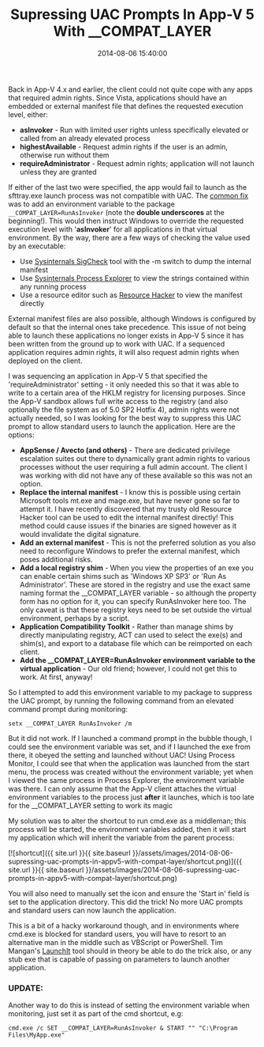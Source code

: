 ﻿---
title: Supressing UAC Prompts In App-V 5 With __COMPAT_LAYER
slug: supressing-uac-prompts-in-appv5-with-compat-layer
excerpt: How to use the __COMPAT_LAYER environment variable to stop apps requesting admin rights in App-V 5.
date: '2014-08-06 15:40:00'
redirect_from: /2014/08/supressing-uac-prompts-in-appv5-with-compat-layer/
layout: single
classes: wide
categories:
  - App-V
tags:
  - App-V
---

Back in App-V 4.x and earlier, the client could not quite cope with any apps that required admin rights. Since Vista, applications should have an embedded or external manifest file that defines the requested execution level, either:

* **asInvoker** - Run with limited user rights unless specifically elevated or called from an already elevated process
* **highestAvailable** - Request admin rights if the user is an admin, otherwise run without them
* **requireAdministrator** - Request admin rights; application will not launch unless they are granted

If either of the last two were specified, the app would fail to launch as the sfttray.exe launch process was not compatible with UAC. The [common fix](http://blogs.technet.com/b/virtualworld/archive/2010/04/13/the-requested-operation-requires-elevation-2c-000002e4.aspx) was to add an environment variable to the package `__COMPAT_LAYER=RunAsInvoker` (note the **double underscores** at the beginning!). This would then instruct Windows to override the requested execution level with '**asInvoker**' for all applications in that virtual environment. By the way, there are a few ways of checking the value used by an executable:

* Use [Sysinternals SigCheck](http://technet.microsoft.com/en-gb/sysinternals/bb897441.aspx) tool with the -m switch to dump the internal manifest
* Use [Sysinternals Process Explorer](http://technet.microsoft.com/en-us/sysinternals/bb896653.aspx) to view the strings contained within any running process
* Use a resource editor such as [Resource Hacker](http://www.angusj.com/resourcehacker) to view the manifest directly

External manifest files are also possible, although Windows is configured by default so that the internal ones take precedence. This issue of not being able to launch these applications no longer exists in App-V 5 since it has been written from the ground up to work with UAC. If a sequenced application requires admin rights, it will also request admin rights when deployed on the client.

I was sequencing an application in App-V 5 that specified the 'requireAdministrator' setting - it only needed this so that it was able to write to a certain area of the HKLM registry for licensing purposes. Since the App-V sandbox allows full write access to the registry (and also optionally the file system as of 5.0 SP2 Hotfix 4), admin rights were not actually needed, so I was looking for the best way to suppress this UAC prompt to allow standard users to launch the application. Here are the options:

* **AppSense / Avecto (and others)** - There are dedicated privilege escalation suites out there to dynamically grant admin rights to various processes without the user requiring a full admin account. The client I was working with did not have any of these available so this was not an option.
* **Replace the internal manifest** - I know this is possible using certain Microsoft tools mt.exe and mage.exe, but have never gone so far to attempt it. I have recently discovered that my trusty old Resource Hacker tool can be used to edit the internal manifest directly! This method could cause issues if the binaries are signed however as it would invalidate the digital signature.
* **Add an external manifest** - This is not the preferred solution as you also need to reconfigure Windows to prefer the external manifest, which poses additional risks.
* **Add a local registry shim** - When you view the properties of an exe you can enable certain shims such as 'Windows XP SP3' or 'Run As Administrator'. These are stored in the registry and use the exact same naming format the __COMPAT_LAYER variable - so although the property form has no option for it, you can specify RunAsInvoker here too. The only caveat is that these registry keys need to be set outside the virtual environment, perhaps by a script.
* **Application Compatibility Toolkit** - Rather than manage shims by directly manipulating registry, ACT can used to select the exe(s) and shim(s), and export to a database file which can be reimported on each client.
* **Add the __COMPAT_LAYER=RunAsInvoker environment variable to the virtual application** - Our old friend; however, I could not get this to work. At first, anyway!

So I attempted to add this environment variable to my package to suppress the UAC prompt, by running the following command from an elevated command prompt during monitoring:

`setx __COMPAT_LAYER RunAsInvoker /m`

But it did not work. If I launched a command prompt in the bubble though, I could see the environment variable was set, and if I launched the exe from there, it obeyed the setting and launched without UAC! Using Process Monitor, I could see that when the application was launched from the start menu, the process was created without the environment variable; yet when I viewed the same process in Process Explorer, the environment variable was there. I can only assume that the App-V client attaches the virtual environment variables to the process just **after** it launches, which is too late for the __COMPAT_LAYER setting to work its magic

My solution was to alter the shortcut to run cmd.exe as a middleman; this process will be started, the environment variables added, then it will start my application which will inherit the variable from the parent process:

[![shortcut]({{ site.url }}{{ site.baseurl }}/assets/images/2014-08-06-supressing-uac-prompts-in-appv5-with-compat-layer/shortcut.png)]({{ site.url }}{{ site.baseurl }}/assets/images/2014-08-06-supressing-uac-prompts-in-appv5-with-compat-layer/shortcut.png)

You will also need to manually set the icon and ensure the 'Start in' field is set to the application directory. This did the trick! No more UAC prompts and standard users can now launch the application.

This is a bit of a hacky workaround though, and in environments where cmd.exe is blocked for standard users, you will have to resort to an alternative man in the middle such as VBScript or PowerShell. Tim Mangan's [LaunchIt](http://www.tmurgent.com/AppVirt/DownloadLaunchIt.aspx "LaunchIt") tool should in theory be able to do the trick also, or any stub exe that is capable of passing on parameters to launch another application. 

### UPDATE:
Another way to do this is instead of setting the environment variable when monitoring, just set it as part of the cmd shortcut, e.g:

`cmd.exe /c SET __COMPAT_LAYER=RunAsInvoker & START "" "C:\Program Files\MyApp.exe"`